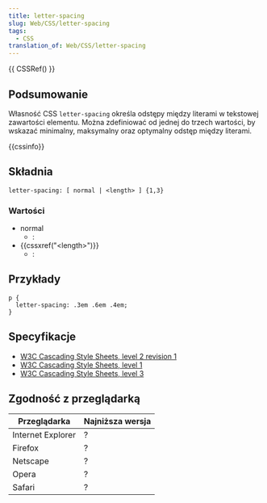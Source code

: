 ```yaml
---
title: letter-spacing
slug: Web/CSS/letter-spacing
tags:
  - CSS
translation_of: Web/CSS/letter-spacing
---
```

{{ CSSRef() }}

## Podsumowanie

Własność CSS `letter-spacing` określa odstępy między literami w tekstowej zawartości elementu. Można zdefiniować od jednej do trzech wartości, by wskazać minimalny, maksymalny oraz optymalny odstęp między literami.

{{cssinfo}}

## Składnia

    letter-spacing: [ normal | <length> ] {1,3}

### Wartości

- normal
  - :
- {{cssxref("&lt;length&gt;")}}
  - :

## Przykłady

    p {
      letter-spacing: .3em .6em .4em;
    }

## Specyfikacje

- [W3C Cascading Style Sheets, level 2 revision 1](http://www.w3.org/TR/CSS21/text.html#propdef-letter-spacing)
- [W3C Cascading Style Sheets, level 1](http://www.w3.org/TR/CSS1#letter-spacing)
- [W3C Cascading Style Sheets, level 3](http://www.w3.org/TR/css3-text/#letter-spacing)

## Zgodność z przeglądarką

| Przeglądarka      | Najniższa wersja |
| ----------------- | ---------------- |
| Internet Explorer | ?                |
| Firefox           | ?                |
| Netscape          | ?                |
| Opera             | ?                |
| Safari            | ?                |
